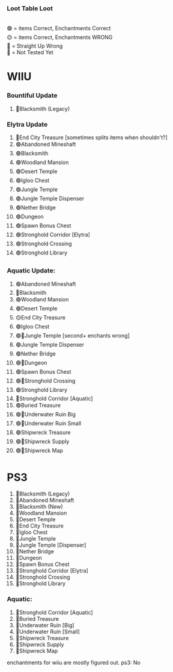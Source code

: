 ### Loot Table Loot

<br>🟢 = items Correct, Enchantments Correct
<br>🟡 = items Correct, Enchantments WRONG
<br>🔵 = Straight Up Wrong
<br>🔴 = Not Tested Yet

# WIIU

### Bountiful Update

1. 🔴Blacksmith (Legacy)

### Elytra Update

1. 🔵End City Treasure [sometimes splits items when shouldn't?]
2. 🟢Abandoned Mineshaft
3. 🟢Blacksmith
4. 🟢Woodland Mansion
5. 🟢Desert Temple
6. 🟢Igloo Chest
7. 🟢Jungle Temple
8. 🟢Jungle Temple Dispenser
9. 🟢Nether Bridge
10. 🟢Dungeon
11. 🟢Spawn Bonus Chest
12. 🟢Stronghold Corridor [Elytra]
13. 🟢Stronghold Crossing
14. 🟢Stronghold Library

### Aquatic Update:

1. 🟢Abandoned Mineshaft
2. 🔴Blacksmith
3. 🟢Woodland Mansion
4. 🟢Desert Temple
5. 🟡End City Treasure
6. 🟢Igloo Chest
7. 🟢🔵Jungle Temple [second+ enchants wrong]
8. 🟢Jungle Temple Dispenser
9. 🟢Nether Bridge
10. 🟢🔵Dungeon
11. 🟢Spawn Bonus Chest
12. 🟢🔵Stronghold Crossing
13. 🟢Stronghold Library
14. 🔴Stronghold Corridor [Aquatic]
15. 🟢Buried Treasure
16. 🟢🔵Underwater Ruin Big
17. 🟢🔵Underwater Ruin Small
18. 🟢Shipwreck Treasure
19. 🟢🔵Shipwreck Supply
20. 🟢🔵Shipwreck Map

# PS3

1. 🔴Blacksmith (Legacy)
2. 🔴Abandoned Mineshaft
3. 🔴Blacksmith (New)
4. 🔴Woodland Mansion
5. 🔴Desert Temple
6. 🔴End City Treasure
7. 🔴Igloo Chest
8. 🔴Jungle Temple
9. 🔴Jungle Temple [Dispenser]
10. 🔴Nether Bridge
11. 🔴Dungeon
12. 🔴Spawn Bonus Chest
13. 🔴Stronghold Corridor [Elytra]
14. 🔴Stronghold Crossing
15. 🔴Stronghold Library

### Aquatic:

1. 🔴Stronghold Corridor [Aquatic]
2. 🔴Buried Treasure
3. 🔴Underwater Ruin [Big]
4. 🔴Underwater Ruin [Small]
5. 🔴Shipwreck Treasure
6. 🔴Shipwreck Supply
7. 🔴Shipwreck Map

enchantments for wiiu are mostly figured out.
ps3: No